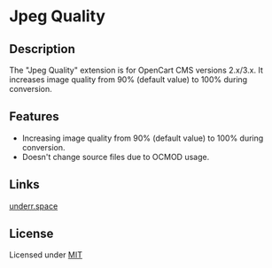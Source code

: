 # Jpeg Quality

## Description
The "Jpeg Quality" extension is for OpenCart CMS versions 2.x/3.x. It increases image quality from 90% (default value) to 100% during conversion.

## Features
* Increasing image quality from 90% (default value) to 100% during conversion.
* Doesn't change source files due to OCMOD usage.

## Links
[underr.space](https://underr.space/notes/projects/project-0006.html)

## License
Licensed under [MIT](https://git.io/JUOJl)

